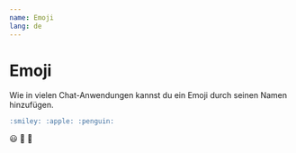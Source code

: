 ```yaml
---
name: Emoji
lang: de
---
```


# Emoji

Wie in vielen Chat-Anwendungen kannst du ein Emoji durch seinen Namen hinzufügen.

```md
:smiley: :apple: :penguin:
```

:smiley: :apple: :penguin:
